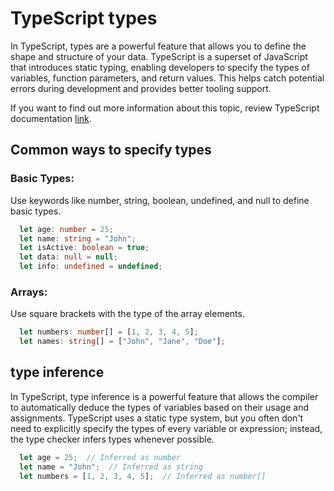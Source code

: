 # TypeScript types

In TypeScript, types are a powerful feature that allows you to define the shape and structure of your data. TypeScript is a superset of JavaScript that introduces static typing, enabling developers to specify the types of variables, function parameters, and return values. This helps catch potential errors during development and provides better tooling support.

If you want to find out more information about this topic, review TypeScript documentation
[link](https://www.typescriptlang.org/docs/handbook/2/everyday-types.html).

## Common ways to specify types
### Basic Types:
Use keywords like number, string, boolean, undefined, and null to define basic types.
```ts
  let age: number = 25;
  let name: string = "John";
  let isActive: boolean = true;
  let data: null = null;
  let info: undefined = undefined;
```
### Arrays:
Use square brackets with the type of the array elements.
```ts
  let numbers: number[] = [1, 2, 3, 4, 5];
  let names: string[] = ["John", "Jane", "Doe"];
```
## type inference

In TypeScript, type inference is a powerful feature that allows the compiler to automatically deduce the types of variables based on their usage and assignments. TypeScript uses a static type system, but you often don't need to explicitly specify the types of every variable or expression; instead, the type checker infers types whenever possible.

```ts
  let age = 25;  // Inferred as number
  let name = "John";  // Inferred as string
  let numbers = [1, 2, 3, 4, 5];  // Inferred as number[]
```

